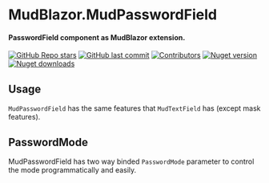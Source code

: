 # MudBlazor.MudPasswordField
#### PasswordField component as MudBlazor extension.
[![GitHub Repo stars](https://img.shields.io/github/stars/codebeamorg/mudblazor.mudpasswordfield?color=594ae2&style=flat-square&logo=github)](https://github.com/codebeamorg/mudblazor.mudpasswordfield/stargazers)
[![GitHub last commit](https://img.shields.io/github/last-commit/codebeamorg/mudblazor.mudpasswordfield?color=594ae2&style=flat-square&logo=github)](https://github.com/codebeamorg/mudblazor.mudpasswordfield)
[![Contributors](https://img.shields.io/github/contributors/codebeamorg/mudblazor.mudpasswordfield?color=594ae2&style=flat-square&logo=github)](https://github.com/codebeamorg/mudblazor.mudpasswordfield/graphs/contributors)
[![Nuget version](https://img.shields.io/nuget/v/codebeam.mudblazor.mudpasswordfield?color=ff4081&label=nuget%20version&logo=nuget&style=flat-square)](https://www.nuget.org/packages/mudblazor.mudpasswordfield/)
[![Nuget downloads](https://img.shields.io/nuget/dt/codebeam.mudblazor.mudpasswordfield?color=ff4081&label=nuget%20downloads&logo=nuget&style=flat-square)](https://www.nuget.org/packages/codebeam.mudblazor.mudpasswordfield/)

## Usage
`MudPasswordField` has the same features that `MudTextField` has (except mask features).

## PasswordMode
MudPasswordField has two way binded `PasswordMode` parameter to control the mode programmatically and easily.
